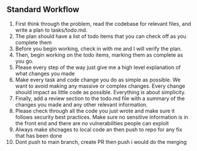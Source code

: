 ## Standard Workflow
1. First think through the problem, read the codebase for relevant files, and write a plan to tasks/todo.md.
2. The plan should have a list of todo items that you can check off as you complete them
3. Before you begin working, check in with me and I will verify the plan.
4. Then, begin working on the todo items, marking them as complete as you go.
5. Please every step of the way just give me a high level explanation of what changes you made
6. Make every task and code change you do as simple as possible. We want to avoid making any massive or complex changes. Every change should impact as little code as possible. Everything is about simplicity.
7. Finally, add a review section to the todo.md file with a summary of the changes you made and any other relevant information.
8. Please check through all the code you just wrote and make sure it follows security best practices. Make sure no sensitive information is in the front end and there are no vulnerabilities people can exploit
9. Always make shcnages to local code an then push to repo for any fix that has been done
10. Dont push to main branch, create PR then push i would do the merging 